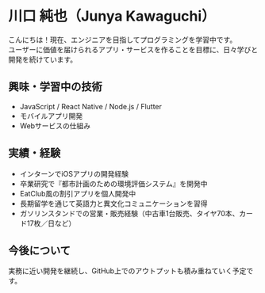 # 川口 純也（Junya Kawaguchi）

こんにちは！現在、エンジニアを目指してプログラミングを学習中です。  
ユーザーに価値を届けられるアプリ・サービスを作ることを目標に、日々学びと開発を続けています。

## 興味・学習中の技術
- JavaScript / React Native / Node.js / Flutter
- モバイルアプリ開発
- Webサービスの仕組み

## 実績・経験
- インターンでiOSアプリの開発経験
- 卒業研究で『都市計画のための環境評価システム』を開発中
- EatClub風の割引アプリを個人開発中
- 長期留学を通じて英語力と異文化コミュニケーションを習得
- ガソリンスタンドでの営業・販売経験（中古車1台販売、タイヤ70本、カード17枚／日など）

## 今後について
実務に近い開発を継続し、GitHub上でのアウトプットも積み重ねていく予定です。
